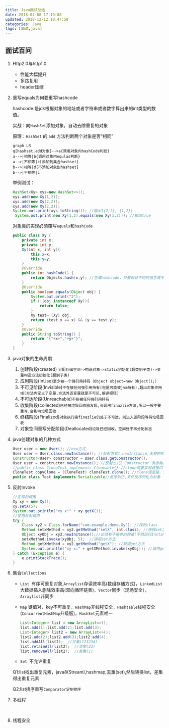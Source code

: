 ```yaml
---
title: Java面试总结
date: 2018-04-08 17:19:08
updated: 2018-12-12 10:47:58
categories: Java
tags: [面试,java]
---
```


## 面试百问

1. Http2.0与http1.0

   * 性能大幅提升
   * 多路复用
   * header压缩

2. 重写equals为何要重写hashcode

   hashcode:是jdk根据对象的地址或者字符串或者数字算出来的int类型的数值。

   实战：向`HashSet`添加对象，自动去除重复的对象

   原理：`HashSet` 的 `add` 方法判断两个对象是否“相同”

   ```mermaid
   graph LR
   q[hashset.add对象]-->a{调用对象内hashCode判断}
   a-->|相等|b{调用对象内equlas判断}
   a-->|不相等|c[添加到集合hashset]
   b-->|相等|d[不添加对象到hashset]
   b-->|不相等|c
   ```

   举例测试：

   ```Java
   HashSet<Xy> xys=new HashSet<>();
   xys.add(new Xy(1,2));
   xys.add(new Xy(2,2));
   xys.add(new Xy(2,2));
   System.out.print(xys.toString()); //输出[{2,2}, {1,2}]
    System.out.print(new Xy(1,2).equals(new Xy(1,2))); //输出true
   ```

   对象类的实现必须覆写`equals`和`hashCode`

   ```java
   public class Xy {
       private int x;
       private int y;
       Xy(int x, int y){
           this.x=x;
           this.y=y;
       }
       @Override
       public int hashCode() {
           return Objects.hash(x,y); //生成hashcode，只要保证不同的值生成不同的hashcode即可
       }
       @Override
       public boolean equals(Object obj) {
           System.out.print("2");
           if (!(obj instanceof Xy)){
               return false;
           }
           Xy test= (Xy) obj;
           return (test.x == x) && (y == test.y);
       }
       @Override
       public String toString() {
           return "{"+x+","+y+"}";
       }
   }
   ```

3. java对象的生命周期

   1. 创建阶段(created) `分配存储空间->构造对象->static初始化(超类到子类)->变量构造方法初始化(超到子类)`
   2. 应用阶段(InUse)`至少被一个强引用持有（Object object=new Object();）`
   3. 不可见阶段(Invisible)`不在被任何强引用持有(但是可能被jvm持有),超出对象作用域(方法内定义了变量,方法外该变量就是不可见,编译报错)`
   4. 不可达阶段(Unreachable)`不在被任何强引用持有`
   5. 收集阶段(collected)`已经被垃圾回收器发现,会调用finazlie方法,所以一般不要重写,会影响垃圾回收`
   6. 终结阶段(Finalized)`对象执行完finazlie仍处于不可达，则进入该阶段等待垃圾回收`
   7. 对象空间重写分配阶段(Deallocated)`垃圾已经回收，空间处于再分配状态`

4. java创建对象的几种方式

   ```java
   User user = new User(); //new方式
   User user = User.class.newInstance(); //反射方式1.newInstance,无参的构造对象
   Constructor<User> constructor = User.class.getConstructor();
   User user = constructor.newInstance(); //反射方式2.Constructor 有参构造对象
   //public class CloneTest implements Cloneable{} //clone需要实现该接口
   CloneTest copyClone = (CloneTest) cloneTest.clone(); //clone浅克隆，深克隆(含内部自定义对象)
   public class Test implements Serializable//反序列化,文件反序列化为对象
   ```

5. 反射invoke

   ```java
   //正常的调用
   Xy xy = new Xy();
   xy.setX(5);
   System.out.println("xy x:" + xy.getX());
   //使用反射调用
   try {
       Class xy2 = Class.forName("com.example.demo.Xy"); //找到class
       Method setxMethod = xy2.getMethod("setX", int.class); //获得set方法
       Object xyObj = xy2.newInstance();//必须有不带参的构造(不然运行InstantiationException)
       setxMethod.invoke(xyObj, 5);  //调用set方法
       Method getXMethod = xy2.getMethod("getX"); //获得get方法
       System.out.println("xy x:" + getXMethod.invoke(xyObj)); //调用get方法
   } catch (Exception e) {
       e.printStackTrace();
   }
   ```

6. 集合`Collections`

   * `List `有序可重复对象,`Arraylist`存读效率高(数组存储方式)，`LinkedList`大数据插入删除效率高(双向循环链表)，`Vector`同步（现场安全），`Arraylist`非同步


   * `Map` 键值对，key不可重复，`HashMap`非线程安全，`Hashtable`线程安全(`ConcurrentHashMap`升级版)，`HashSet`元素唯一

     ```java
     List<Integer> list = new ArrayList<>();
     list.add(1);list.add(2);list.add(3);
     List<Integer> list2 = new ArrayList<>();
     list2.add(2);list2.add(3);list2.add(4);
     list.addAll(list2);  //并集(123234)
     list.retainAll(list2);  //交集(23)
     list.removeAll(list2);  //差集(1)
     ```

   * `Set `不允许重复

   Q1:list找出重复元素，java8(Stream),hashmap,去重(set),然后转换list，差集得出重复元素

   Q2:list排序重写`Comparator定制排序`

7. 多线程

   ​

8. 线程安全


